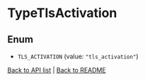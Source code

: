 # TypeTlsActivation

## Enum


* `TLS_ACTIVATION` (value: `"tls_activation"`)


[Back to API list](../README.md#documentation-for-api-endpoints) | [Back to README](../README.md)


